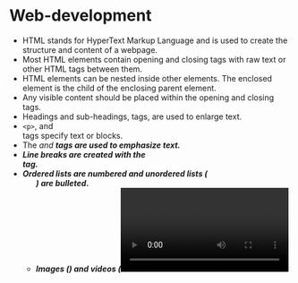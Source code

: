 # Web-development


* HTML stands for HyperText Markup Language and is used to create the structure and content of a webpage.
* Most HTML elements contain opening and closing tags with raw text or other HTML tags between them.
* HTML elements can be nested inside other elements. The enclosed element is the child of the enclosing parent element.
* Any visible content should be placed within the opening and closing <body> tags.
* Headings and sub-headings, tags, are used to enlarge text.
*  `<p>`, <span> and <div> tags specify text or blocks.
* The <em> and <strong> tags are used to emphasize text.
* Line breaks are created with the <br> tag.
* Ordered lists are numbered and unordered lists (<ul>) are bulleted.
* Images (<img>) and videos (<video>) can be added by linking to an existing source.
